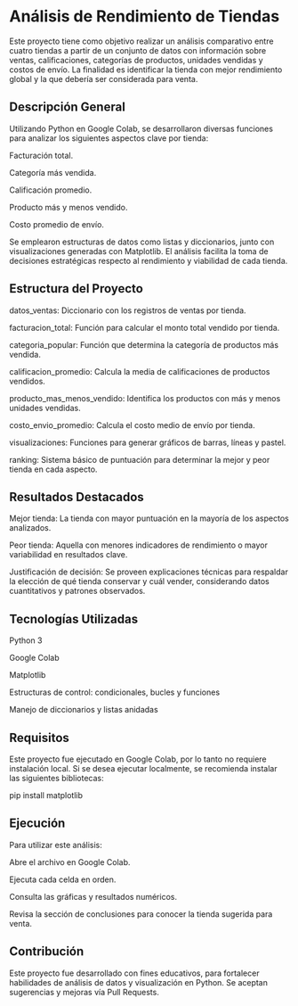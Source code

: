 # Análisis de Rendimiento de Tiendas
Este proyecto tiene como objetivo realizar un análisis comparativo entre cuatro tiendas a partir de un conjunto de datos con información sobre ventas, calificaciones, categorías de productos, unidades vendidas y costos de envío. La finalidad es identificar la tienda con mejor rendimiento global y la que debería ser considerada para venta. 

## Descripción General
Utilizando Python en Google Colab, se desarrollaron diversas funciones para analizar los siguientes aspectos clave por tienda:

Facturación total.

Categoría más vendida.

Calificación promedio.

Producto más y menos vendido.

Costo promedio de envío.

Se emplearon estructuras de datos como listas y diccionarios, junto con visualizaciones generadas con Matplotlib. El análisis facilita la toma de decisiones estratégicas respecto al rendimiento y viabilidad de cada tienda.

## Estructura del Proyecto
datos_ventas: Diccionario con los registros de ventas por tienda.

facturacion_total: Función para calcular el monto total vendido por tienda.

categoria_popular: Función que determina la categoría de productos más vendida.

calificacion_promedio: Calcula la media de calificaciones de productos vendidos.

producto_mas_menos_vendido: Identifica los productos con más y menos unidades vendidas.

costo_envio_promedio: Calcula el costo medio de envío por tienda.

visualizaciones: Funciones para generar gráficos de barras, líneas y pastel.

ranking: Sistema básico de puntuación para determinar la mejor y peor tienda en cada aspecto.

## Resultados Destacados
Mejor tienda: La tienda con mayor puntuación en la mayoría de los aspectos analizados.

Peor tienda: Aquella con menores indicadores de rendimiento o mayor variabilidad en resultados clave.

Justificación de decisión: Se proveen explicaciones técnicas para respaldar la elección de qué tienda conservar y cuál vender, considerando datos cuantitativos y patrones observados.

## Tecnologías Utilizadas
Python 3

Google Colab

Matplotlib

Estructuras de control: condicionales, bucles y funciones

Manejo de diccionarios y listas anidadas

## Requisitos
Este proyecto fue ejecutado en Google Colab, por lo tanto no requiere instalación local. Si se desea ejecutar localmente, se recomienda instalar las siguientes bibliotecas:

pip install matplotlib

## Ejecución
Para utilizar este análisis:

Abre el archivo en Google Colab.

Ejecuta cada celda en orden.

Consulta las gráficas y resultados numéricos.

Revisa la sección de conclusiones para conocer la tienda sugerida para venta.

## Contribución
Este proyecto fue desarrollado con fines educativos, para fortalecer habilidades de análisis de datos y visualización en Python. Se aceptan sugerencias y mejoras vía Pull Requests.
